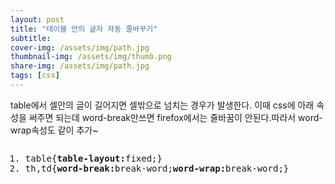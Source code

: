 ```yaml
---
layout: post
title: "테이블 안의 글자 자동 줄바꾸기"
subtitle: 
cover-img: /assets/img/path.jpg
thumbnail-img: /assets/img/thumb.png
share-img: /assets/img/path.jpg
tags: [css]
---
```

<div class="entry-content">
    <p>table에서 셀안의 글이 길어지면 셀밖으로 넘치는 경우가 발생한다. 이때 css에 아래 속성을 써주면 되는데 word-break만쓰면 firefox에서는 줄바꿈이 안된다.따라서 word-wrap속성도 같이 추가~</p>
    <pre class="css cH_kip"><ol><li class="odd"><span>table{<b class="css">table-layout:</b>fixed;}</span></li><li class="even"><span>th,td{<b class="css">word-break:</b>break-word;<b class="css">word-wrap:</b>break-word;}</span></li></ol></pre>
</div>